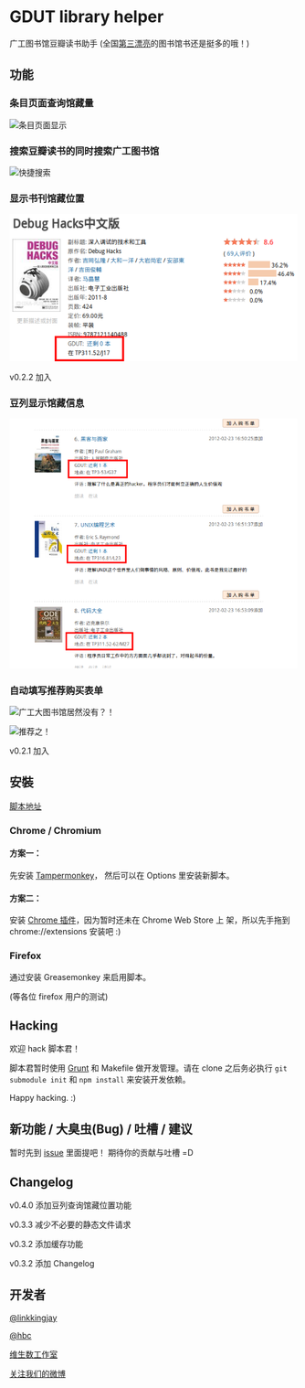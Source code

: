 # GDUT library helper

广工图书馆豆瓣读书助手 (全国[第三漂亮](http://daxue.163.com/11/1115/16/7ITQV90H00913JC5_all.html)的图书馆书还是挺多的哦！)


## 功能

### 条目页面查询馆藏量

![条目页面显示](artworks/subject-query.png)

### 搜索豆瓣读书的同时搜索广工图书馆

![快捷搜索](artworks/search.png)

### 显示书刊馆藏位置

![馆藏位置](artworks/location.png)

v0.2.2 加入


### 豆列显示馆藏信息

![豆列](artworks/doulist.png)


### 自动填写推荐购买表单

![广工大图书馆居然没有？！](artworks/not_found.png)

![推荐之！](artworks/recommend.png)

v0.2.1 加入


## 安裝

[脚本地址](http://raw.github.com/vtmer/gdut-library-helper/master/gdut_library_helper.js)

### Chrome / Chromium

#### 方案一：

先安装 [Tampermonkey](https://chrome.google.com/webstore/detail/tampermonkey/dhdgffkkebhmkfjojejmpbldmpobfkfo)，
然后可以在 Options 里安装新脚本。


#### 方案二：

安装 [Chrome 插件](gdut_library_helper.crx)，因为暂时还未在 Chrome Web Store 上
架，所以先手拖到 chrome://extensions 安装吧 :)


### Firefox

通过安装 Greasemonkey 来启用脚本。

(等各位 firefox 用户的测试)


## Hacking

欢迎 hack 脚本君！

脚本君暂时使用 [Grunt](http://gruntjs.com/) 和 Makefile 做开发管理。请在 clone
之后务必执行 `git submodule init` 和 `npm install` 来安装开发依赖。

Happy hacking. :)


## 新功能 / 大臭虫(Bug) / 吐槽 / 建议

暂时先到 [issue](https://github.com/vtmer/gdut-library-helper/issues) 里面提吧！
期待你的贡献与吐槽 =D


## Changelog

v0.4.0 添加豆列查询馆藏位置功能

v0.3.3 减少不必要的静态文件请求

v0.3.2 添加缓存功能

v0.3.2 添加 Changelog


## 开发者 

[@linkkingjay](https://github.com/linkkingjay)

[@hbc](http://www.douban.com/people/minihbc)

[维生数工作室](http://vtmerhome.com/)

[关注我们的微博](http://weibo.com/vtmer)

